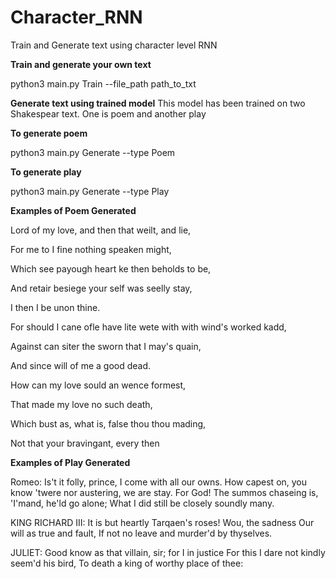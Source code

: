 # Character_RNN
Train and Generate text using character level RNN

**Train and generate your own text**

python3 main.py Train --file_path path_to_txt

**Generate text using trained model**
This model has been trained on two Shakespear text. One is poem and another play

**To generate poem**

python3 main.py Generate --type Poem

**To generate play**

python3 main.py Generate --type Play

**Examples of Poem Generated**


Lord of my love, and then that weilt, and lie,

For me to I fine nothing speaken might,

Which see payough heart ke then beholds to be,

And retair besiege your self was seelly stay,

I then I be unon thine.

For should I cane ofle have lite wete with with wind's worked kadd,

Against can siter the sworn that I may's quain,

And since will of me a good dead.


How can my love sould an wence formest,

That made my love no such death,

Which bust as, what is, false thou thou mading,

Not that your bravingant, every then


**Examples of Play Generated** 

Romeo:
Is't it folly, prince,
I come with all our owns. How capest on,
you know 'twere nor austering, we are stay. For God!
The summos chaseing is, 'I'mand, he'ld go alone;
What I did still be closely soundly many.

KING RICHARD III:
It is but heartly Tarqaen's roses!
Wou, the sadness Our will as true and fault,
If not no leave and murder'd by thyselves.

JULIET:
Good know as that villain, sir; for I in justice
For this I dare not kindly seem'd his bird,
To death a king of worthy place of thee:

